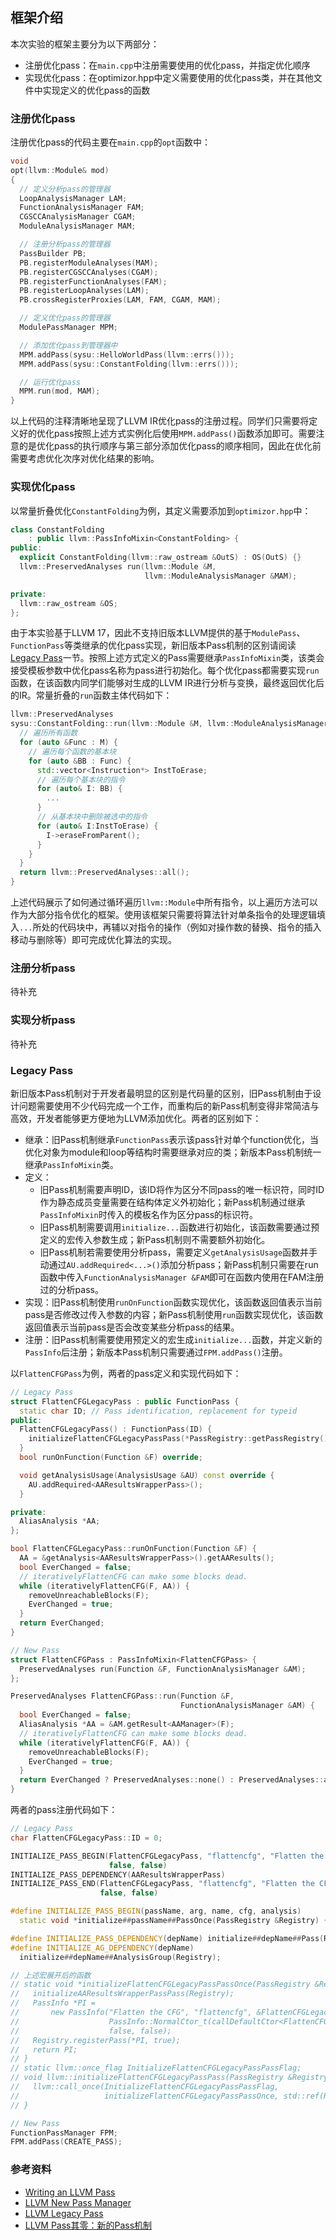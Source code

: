 ## 框架介绍

本次实验的框架主要分为以下两部分：

* 注册优化pass：在`main.cpp`中注册需要使用的优化pass，并指定优化顺序
* 实现优化pass：在optimizor.hpp中定义需要使用的优化pass类，并在其他文件中实现定义的优化pass的函数

### 注册优化pass

注册优化pass的代码主要在`main.cpp`的`opt`函数中：

```C++
void
opt(llvm::Module& mod)
{
  // 定义分析pass的管理器
  LoopAnalysisManager LAM;
  FunctionAnalysisManager FAM;
  CGSCCAnalysisManager CGAM;
  ModuleAnalysisManager MAM;

  // 注册分析pass的管理器
  PassBuilder PB;
  PB.registerModuleAnalyses(MAM);
  PB.registerCGSCCAnalyses(CGAM);
  PB.registerFunctionAnalyses(FAM);
  PB.registerLoopAnalyses(LAM);
  PB.crossRegisterProxies(LAM, FAM, CGAM, MAM);

  // 定义优化pass的管理器
  ModulePassManager MPM;

  // 添加优化pass到管理器中
  MPM.addPass(sysu::HelloWorldPass(llvm::errs()));
  MPM.addPass(sysu::ConstantFolding(llvm::errs()));

  // 运行优化pass
  MPM.run(mod, MAM);
}
```

以上代码的注释清晰地呈现了LLVM IR优化pass的注册过程。同学们只需要将定义好的优化pass按照上述方式实例化后使用`MPM.addPass()`函数添加即可。需要注意的是优化pass的执行顺序与第三部分添加优化pass的顺序相同，因此在优化前需要考虑优化次序对优化结果的影响。

### 实现优化pass

以常量折叠优化`ConstantFolding`为例，其定义需要添加到`optimizor.hpp`中：

```C++
class ConstantFolding
    : public llvm::PassInfoMixin<ConstantFolding> {
public:
  explicit ConstantFolding(llvm::raw_ostream &OutS) : OS(OutS) {}
  llvm::PreservedAnalyses run(llvm::Module &M,
                              llvm::ModuleAnalysisManager &MAM);

private:
  llvm::raw_ostream &OS;
};
```

由于本实验基于LLVM 17，因此不支持旧版本LLVM提供的基于`ModulePass`、`FunctionPass`等类继承的优化pass实现，新旧版本Pass机制的区别请阅读[Legacy Pass](#legacy-pass)一节。按照上述方式定义的Pass需要继承`PassInfoMixin`类，该类会接受模板参数中优化pass名称为pass进行初始化。每个优化pass都需要实现`run`函数，在该函数内同学们能够对生成的LLVM IR进行分析与变换，最终返回优化后的IR。常量折叠的`run`函数主体代码如下：

```C++
llvm::PreservedAnalyses 
sysu::ConstantFolding::run(llvm::Module &M, llvm::ModuleAnalysisManager &MAM) {
  // 遍历所有函数
  for (auto &Func : M) {
    // 遍历每个函数的基本块
    for (auto &BB : Func) {
      std::vector<Instruction*> InstToErase;
      // 遍历每个基本块的指令
      for (auto& I: BB) {
        ...
      }
      // 从基本块中删除被选中的指令
      for (auto& I:InstToErase) {
        I->eraseFromParent();
      }
    }
  }
  return llvm::PreservedAnalyses::all();
}
```

上述代码展示了如何通过循环遍历`llvm::Module`中所有指令，以上遍历方法可以作为大部分指令优化的框架。使用该框架只需要将算法针对单条指令的处理逻辑填入`...`所处的代码块中，再辅以对指令的操作（例如对操作数的替换、指令的插入移动与删除等）即可完成优化算法的实现。

### 注册分析pass

待补充

### 实现分析pass

待补充

### Legacy Pass

新旧版本Pass机制对于开发者最明显的区别是代码量的区别，旧Pass机制由于设计问题需要使用不少代码完成一个工作，而重构后的新Pass机制变得非常简洁与高效，开发者能够更方便地为LLVM添加优化。两者的区别如下：

* 继承：旧Pass机制继承`FunctionPass`表示该pass针对单个function优化，当优化对象为module和loop等结构时需要继承对应的类；新版本Pass机制统一继承`PassInfoMixin`类。
* 定义：
	* 旧Pass机制需要声明ID，该ID将作为区分不同pass的唯一标识符，同时ID作为静态成员变量需要在结构体定义外初始化；新Pass机制通过继承`PassInfoMixin`时传入的模板名作为区分pass的标识符。
	* 旧Pass机制需要调用`initialize...`函数进行初始化，该函数需要通过预定义的宏传入参数生成；新Pass机制则不需要额外初始化。
	* 旧Pass机制若需要使用分析pass，需要定义`getAnalysisUsage`函数并手动通过`AU.addRequired<...>()`添加分析pass；新Pass机制只需要在run函数中传入`FunctionAnalysisManager &FAM`即可在函数内使用在FAM注册过的分析pass。
* 实现：旧Pass机制使用`runOnFunction`函数实现优化，该函数返回值表示当前pass是否修改过传入参数的内容；新Pass机制使用`run`函数实现优化，该函数返回值表示当前pass是否会改变某些分析pass的结果。
* 注册：旧Pass机制需要使用预定义的宏生成`initialize...`函数，并定义新的`PassInfo`后注册；新版本Pass机制只需要通过`FPM.addPass()`注册。

以`FlattenCFGPass`为例，两者的pass定义和实现代码如下：

```C++
// Legacy Pass
struct FlattenCFGLegacyPass : public FunctionPass {
  static char ID; // Pass identification, replacement for typeid
public:
  FlattenCFGLegacyPass() : FunctionPass(ID) {
    initializeFlattenCFGLegacyPassPass(*PassRegistry::getPassRegistry());
  }
  bool runOnFunction(Function &F) override;

  void getAnalysisUsage(AnalysisUsage &AU) const override {
    AU.addRequired<AAResultsWrapperPass>();
  }

private:
  AliasAnalysis *AA;
};

bool FlattenCFGLegacyPass::runOnFunction(Function &F) {
  AA = &getAnalysis<AAResultsWrapperPass>().getAAResults();
  bool EverChanged = false;
  // iterativelyFlattenCFG can make some blocks dead.
  while (iterativelyFlattenCFG(F, AA)) {
    removeUnreachableBlocks(F);
    EverChanged = true;
  }
  return EverChanged;
}

// New Pass
struct FlattenCFGPass : PassInfoMixin<FlattenCFGPass> {
  PreservedAnalyses run(Function &F, FunctionAnalysisManager &AM);
};

PreservedAnalyses FlattenCFGPass::run(Function &F,
                                      FunctionAnalysisManager &AM) {
  bool EverChanged = false;
  AliasAnalysis *AA = &AM.getResult<AAManager>(F);
  // iterativelyFlattenCFG can make some blocks dead.
  while (iterativelyFlattenCFG(F, AA)) {
    removeUnreachableBlocks(F);
    EverChanged = true;
  }
  return EverChanged ? PreservedAnalyses::none() : PreservedAnalyses::all();
}
```

两者的pass注册代码如下：

```C++
// Legacy Pass
char FlattenCFGLegacyPass::ID = 0;

INITIALIZE_PASS_BEGIN(FlattenCFGLegacyPass, "flattencfg", "Flatten the CFG",
                      false, false)
INITIALIZE_PASS_DEPENDENCY(AAResultsWrapperPass)
INITIALIZE_PASS_END(FlattenCFGLegacyPass, "flattencfg", "Flatten the CFG",
                    false, false)

#define INITIALIZE_PASS_BEGIN(passName, arg, name, cfg, analysis)              \
  static void *initialize##passName##PassOnce(PassRegistry &Registry) {

#define INITIALIZE_PASS_DEPENDENCY(depName) initialize##depName##Pass(Registry);
#define INITIALIZE_AG_DEPENDENCY(depName)                                      \
  initialize##depName##AnalysisGroup(Registry);

// 上述宏展开后的函数
// static void *initializeFlattenCFGLegacyPassPassOnce(PassRegistry &Registry) {
//   initializeAAResultsWrapperPassPass(Registry);
//   PassInfo *PI =
//       new PassInfo("Flatten the CFG", "flattencfg", &FlattenCFGLegacyPass::ID,
//                    PassInfo::NormalCtor_t(callDefaultCtor<FlattenCFGLegacyPass>),
//                    false, false);
//   Registry.registerPass(*PI, true);
//   return PI;
// }
// static llvm::once_flag InitializeFlattenCFGLegacyPassPassFlag;
// void llvm::initializeFlattenCFGLegacyPassPass(PassRegistry &Registry) {
//   llvm::call_once(InitializeFlattenCFGLegacyPassPassFlag,
//                   initializeFlattenCFGLegacyPassPassOnce, std::ref(Registry));
// }

// New Pass
FunctionPassManager FPM;
FPM.addPass(CREATE_PASS);
```

### 参考资料

* [Writing an LLVM Pass](https://llvm.org/docs/WritingAnLLVMNewPMPass.html)
* [LLVM New Pass Manager](https://llvm.org/docs/NewPassManager.html)
* [LLVM Legacy Pass](https://llvm.org/docs/WritingAnLLVMPass.html)
* [LLVM Pass其零：新的Pass机制](https://cloud.tencent.com/developer/article/2259875)
